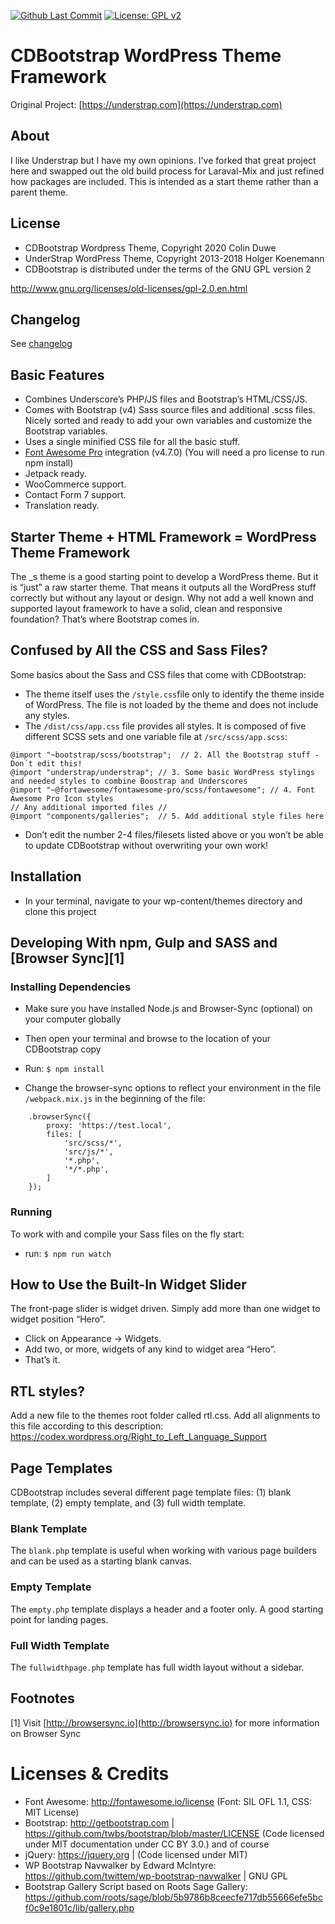 [![Github Last Commit](https://img.shields.io/github/last-commit/colinduwe/cdbootstrap)](https://github.com/colinduwe/cdbootstrap/commits/master) 
[![License: GPL v2](https://img.shields.io/badge/License-GPL%20v2-blue.svg)](https://www.gnu.org/licenses/old-licenses/gpl-2.0)

# CDBootstrap WordPress Theme Framework

Original Project: [https://understrap.com](https://understrap.com)

## About

I like Understrap but I have my own opinions. I've forked that great project here and swapped out the old build process for Laraval-Mix and just refined how packages are included. This is intended as a start theme rather than a parent theme.

## License
- CDBootstrap Wordpress Theme, Copyright 2020 Colin Duwe
- UnderStrap WordPress Theme, Copyright 2013-2018 Holger Koenemann
- CDBootstrap is distributed under the terms of the GNU GPL version 2

http://www.gnu.org/licenses/old-licenses/gpl-2.0.en.html

## Changelog
See [changelog](CHANGELOG.md)


## Basic Features

- Combines Underscore’s PHP/JS files and Bootstrap’s HTML/CSS/JS.
- Comes with Bootstrap (v4) Sass source files and additional .scss files. Nicely sorted and ready to add your own variables and customize the Bootstrap variables.
- Uses a single minified CSS file for all the basic stuff.
- [Font Awesome Pro](http://fortawesome.github.io/Font-Awesome/) integration (v4.7.0) (You will need a pro license to run npm install)
- Jetpack ready.
- WooCommerce support.
- Contact Form 7 support.
- Translation ready.

## Starter Theme + HTML Framework = WordPress Theme Framework

The _s theme is a good starting point to develop a WordPress theme. But it is “just” a raw starter theme. That means it outputs all the WordPress stuff correctly but without any layout or design.
Why not add a well known and supported layout framework to have a solid, clean and responsive foundation? That’s where Bootstrap comes in.

## Confused by All the CSS and Sass Files?

Some basics about the Sass and CSS files that come with CDBootstrap:
- The theme itself uses the `/style.css`file only to identify the theme inside of WordPress. The file is not loaded by the theme and does not include any styles.
- The `/dist/css/app.css` file provides all styles. It is composed of five different SCSS sets and one variable file at `/src/scss/app.scss`:

 ```@import "variables";  // 1. Add your variables into this file. Also add variables to overwrite Bootstrap or CDBootstrap variables here
 @import "~bootstrap/scss/bootstrap";  // 2. All the Bootstrap stuff - Don´t edit this!
 @import "understrap/understrap"; // 3. Some basic WordPress stylings and needed styles to combine Boostrap and Underscores
 @import "~@fortawesome/fontawesome-pro/scss/fontawesome"; // 4. Font Awesome Pro Icon styles
 // Any additional imported files //
 @import "components/galleries";  // 5. Add additional style files here
 ```

- Don’t edit the number 2-4 files/filesets listed above or you won’t be able to update CDBootstrap without overwriting your own work!

## Installation
- In your terminal, navigate to your wp-content/themes directory and clone this project

## Developing With npm, Gulp and SASS and [Browser Sync][1]

### Installing Dependencies
- Make sure you have installed Node.js and Browser-Sync (optional) on your computer globally
- Then open your terminal and browse to the location of your CDBootstrap copy
- Run: `$ npm install`

- Change the browser-sync options to reflect your environment in the file `/webpack.mix.js` in the beginning of the file:
```
	.browserSync({
		proxy: 'https://test.local',
		files: [
            'src/scss/*',
            'src/js/*',
            '*.php',
            '*/*.php',
        ]
	});
```

### Running
To work with and compile your Sass files on the fly start:
- run: `$ npm run watch`

## How to Use the Built-In Widget Slider

The front-page slider is widget driven. Simply add more than one widget to widget position “Hero”.
- Click on Appearance → Widgets.
- Add two, or more, widgets of any kind to widget area “Hero”.
- That’s it.

## RTL styles?
Add a new file to the themes root folder called rtl.css. Add all alignments to this file according to this description:
https://codex.wordpress.org/Right_to_Left_Language_Support

## Page Templates
CDBootstrap includes several different page template files: (1) blank template, (2) empty template, and (3) full width template.

### Blank Template

The `blank.php` template is useful when working with various page builders and can be used as a starting blank canvas.

### Empty Template

The `empty.php` template displays a header and a footer only. A good starting point for landing pages.

### Full Width Template

The `fullwidthpage.php` template has full width layout without a sidebar.

## Footnotes

[1] Visit [http://browsersync.io](http://browsersync.io) for more information on Browser Sync

Licenses & Credits
=
- Font Awesome: http://fontawesome.io/license (Font: SIL OFL 1.1, CSS: MIT License)
- Bootstrap: http://getbootstrap.com | https://github.com/twbs/bootstrap/blob/master/LICENSE (Code licensed under MIT documentation under CC BY 3.0.)
and of course
- jQuery: https://jquery.org | (Code licensed under MIT)
- WP Bootstrap Navwalker by Edward McIntyre: https://github.com/twittem/wp-bootstrap-navwalker | GNU GPL
- Bootstrap Gallery Script based on Roots Sage Gallery: https://github.com/roots/sage/blob/5b9786b8ceecfe717db55666efe5bcf0c9e1801c/lib/gallery.php
